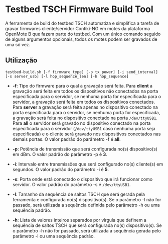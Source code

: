 # Testbed TSCH Firmware Build Tool

A ferramenta de build do testbed TSCH automatiza e simplifica a tarefa de gravar firmwares cliente/servidor Contiki-NG em motes da plataforma OpenMote B que fazem parte do testbed. Com um único comando seguido de alguns argumentos opcionais, todos os motes podem ser gravados de uma só vez.

## Utilização

```
testbed-build.sh [-f firmware_type] [-p tx_power] [-i send_interval] [-s server_usb] [-l hop_sequence_len] [-h hop_sequence]
```

* **-f**: 
Tipo do firmware para o qual a gravação será feita. Para **client** a gravação será feita em todos os dispositivos não conectados na porta especificada para o servidor, se nenhuma porta for especificada para o servidor, a gravação será feita em todos os dispositivos conectados. Para **server** a gravação será feita apenas no dispositivo conectado na porta especificada para o servidor, se nenhuma porta for especificada, a gravação será feita no dispositivo conectado na porta ```/dev/ttyUSB1```. Para **all** o servidor será gravado no dispositivo conectado na porta especificada para o servidor (```/dev/ttyUSB1``` caso nenhuma porta seja especificada) e o cliente será gravado nos dispositivos conectados nas demais portas. O valor padrão do parâmetro -f é **all**.

* **-p**: Potência de transmissão que será configurada no(s) dispositivo(s) em dBm. O valor padrão do parâmetro -p é **3**.

* **-i**: Intervalo entre transmissões que será configurado no(s) cliente(s) em segundos. O valor padrão do parâmetro -i é **5**.

* **-s**: Porta onde está conectado o dispositivo que irá funcionar como servidor. O valor padrão do parâmetro -s é ```/dev/ttyUSB1```.

* **-l**: Tamanho da sequência de saltos TSCH que será gerada pela ferramenta e configurada no(s) dispositivo(s). Se o parâmetro -l não for passado, será utilizada a sequência definida pelo parâmetro -h ou uma sequência padrão.

* **-h**: Lista de valores inteiros separados por vírgula que definem a sequência de saltos TSCH que será configurada no(s) dispositivo(s). Se o parâmetro -h não for passado, será utilizada a sequência gerada pelo parâmetro -l ou uma sequência padrão.